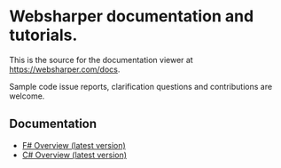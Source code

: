 # Websharper documentation and tutorials.

This is the source for the documentation viewer at https://websharper.com/docs.

Sample code issue reports, clarification questions and contributions are welcome.

## Documentation

* [F# Overview (latest version)](v4.x/fsharp/overview.md)
* [C# Overview (latest version)](v4.x/csharp/overview.md)
